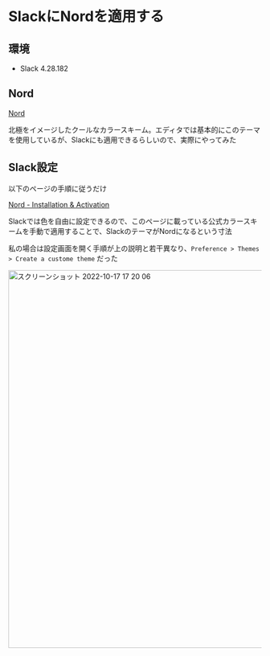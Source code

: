# SlackにNordを適用する

## 環境

- Slack 4.28.182

## Nord

[Nord](https://www.nordtheme.com/ports)

北極をイメージしたクールなカラースキーム。エディタでは基本的にこのテーマを使用しているが、Slackにも適用できるらしいので、実際にやってみた

## Slack設定

以下のページの手順に従うだけ

[Nord - Installation & Activation](https://www.nordtheme.com/docs/ports/slack/installation)

Slackでは色を自由に設定できるので、このページに載っている公式カラースキームを手動で適用することで、SlackのテーマがNordになるという寸法

私の場合は設定画面を開く手順が上の説明と若干異なり、`Preference > Themes > Create a custome theme` だった

<img width="752" alt="スクリーンショット 2022-10-17 17 20 06" src="https://user-images.githubusercontent.com/54985887/196127426-cff74cb0-7c90-4e8e-98e0-bdc231bf9483.png">
